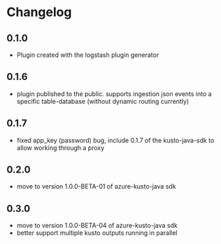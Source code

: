 # Changelog

## 0.1.0

- Plugin created with the logstash plugin generator

## 0.1.6

- plugin published to the public. supports ingestion json events into a specific table-database (without dynamic routing currently)

## 0.1.7

- fixed app_key (password) bug, include 0.1.7 of the kusto-java-sdk to allow working through a proxy

## 0.2.0

- move to version 1.0.0-BETA-01 of azure-kusto-java sdk

## 0.3.0

- move to version 1.0.0-BETA-04 of azure-kusto-java sdk
- better support multiple kusto outputs running in parallel
